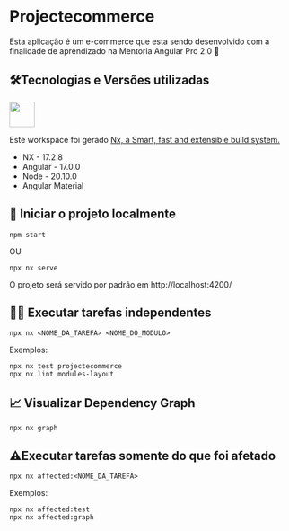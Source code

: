 # Projectecommerce

Esta aplicação é um e-commerce que esta sendo desenvolvido com a finalidade de aprendizado na Mentoria Angular Pro 2.0 🚀

## 🛠️Tecnologias e Versões utilizadas

<a alt="Nx logo" href="https://nx.dev" target="_blank" rel="noreferrer"><img src="https://raw.githubusercontent.com/nrwl/nx/master/images/nx-logo.png" width="45"></a>

Este workspace foi gerado [Nx, a Smart, fast and extensible build system.](https://nx.dev)

- NX - 17.2.8
- Angular - 17.0.0
- Node - 20.10.0
- Angular Material

## 🚀 Iniciar o projeto localmente

```
npm start
```

OU

```
npx nx serve
```

O projeto será servido por padrão em http://localhost:4200/

## 👩‍💻 Executar tarefas independentes

```
npx nx <NOME_DA_TAREFA> <NOME_DO_MODULO>
```

Exemplos:

```
npx nx test projectecommerce
npx nx lint modules-layout
```

## 📈 Visualizar Dependency Graph

```
npx nx graph
```

## ⚠️Executar tarefas somente do que foi afetado

```
npx nx affected:<NOME_DA_TAREFA>
```

Exemplos:

```
npx nx affected:test
npx nx affected:graph
```
